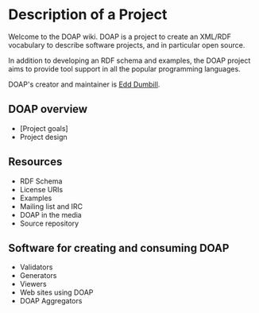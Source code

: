 # Description of a Project

Welcome to the DOAP wiki. DOAP is a project to create an XML/RDF vocabulary to describe software projects, and in particular open source.

In addition to developing an RDF schema and examples, the DOAP project aims to provide tool support in all the popular programming languages.

DOAP's creator and maintainer is [Edd Dumbill](http://eddology.com/).

## DOAP overview

* [Project goals]
* Project design

## Resources

* RDF Schema
* License URIs
* Examples
* Mailing list and IRC
* DOAP in the media
* Source repository

## Software for creating and consuming DOAP

* Validators
* Generators
* Viewers
* Web sites using DOAP
* DOAP Aggregators
